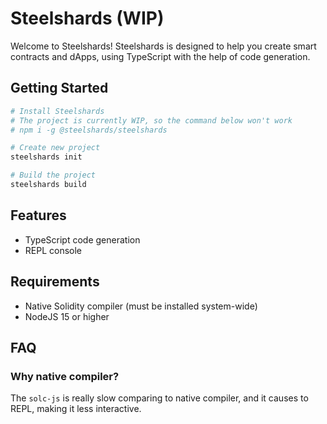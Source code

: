 # Steelshards (WIP)
Welcome to Steelshards! Steelshards is designed to help you create smart contracts and dApps, using TypeScript with the help of code generation.

## Getting Started
```sh
# Install Steelshards
# The project is currently WIP, so the command below won't work
# npm i -g @steelshards/steelshards

# Create new project
steelshards init

# Build the project
steelshards build
```

## Features
- TypeScript code generation
- REPL console

## Requirements
- Native Solidity compiler (must be installed system-wide)
- NodeJS 15 or higher

## FAQ
### Why native compiler?
The ``solc-js`` is really slow comparing to native compiler, and it causes to REPL, making it less interactive.
